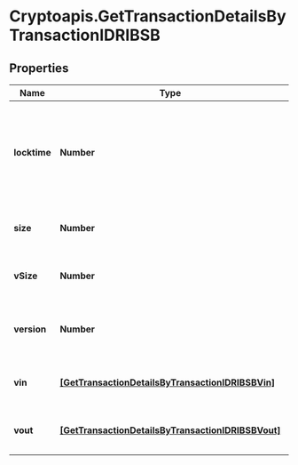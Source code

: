 # Cryptoapis.GetTransactionDetailsByTransactionIDRIBSB

## Properties

Name | Type | Description | Notes
------------ | ------------- | ------------- | -------------
**locktime** | **Number** | Represents the time at which a particular transaction can be added to the blockchain. | 
**size** | **Number** | Represents the total size of this transaction. | 
**vSize** | **Number** | Represents the virtual size of this transaction. | 
**version** | **Number** | Represents the transaction version number. | 
**vin** | [**[GetTransactionDetailsByTransactionIDRIBSBVin]**](GetTransactionDetailsByTransactionIDRIBSBVin.md) | Represents the transaction inputs. | 
**vout** | [**[GetTransactionDetailsByTransactionIDRIBSBVout]**](GetTransactionDetailsByTransactionIDRIBSBVout.md) | Represents the transaction outputs. | 


